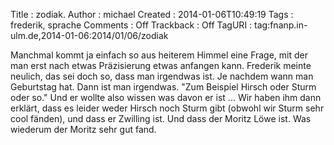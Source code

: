 Title     : zodiak.
Author    : michael
Created   : 2014-01-06T10:49:19
Tags      : frederik, sprache
Comments  : Off
Trackback : Off
TagURI    : tag:fnanp.in-ulm.de,2014-01-06:2014/01/06/zodiak

Manchmal kommt ja einfach so aus heiterem Himmel eine Frage, mit der man
erst nach etwas Präzisierung etwas anfangen kann. Frederik meinte neulich,
das sei doch so, dass man irgendwas ist. Je nachdem wann man Geburtstag
hat. Dann ist man irgendwas. "Zum Beispiel Hirsch oder Sturm oder so." Und
er wollte also wissen was davon er ist ... Wir haben ihm dann erklärt,
dass es leider weder Hirsch noch Sturm gibt (obwohl wir Sturm sehr cool
fänden), und dass er Zwilling ist. Und dass der Moritz Löwe ist. Was
wiederum der Moritz sehr gut fand.
